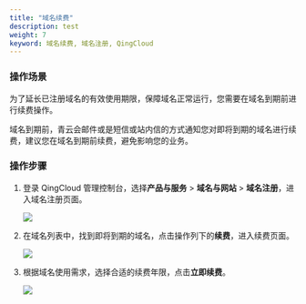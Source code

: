 ```yaml
---
title: "域名续费"
description: test
weight: 7
keyword: 域名续费, 域名注册, QingCloud
---
```




### 操作场景

为了延长已注册域名的有效使用期限，保障域名正常运行，您需要在域名到期前进行续费操作。

域名到期前，青云会邮件或是短信或站内信的方式通知您对即将到期的域名进行续费，建议您在域名到期前续费，避免影响您的业务。

### 操作步骤

1. 登录 QingCloud 管理控制台，选择**产品与服务** > **域名与网站** > **域名注册**，进入域名注册页面。

   ![](../../_images/dn_service.png)

2. 在域名列表中，找到即将到期的域名，点击操作列下的**续费**，进入续费页面。

   ![](../../_images/dn_list.png)

3. 根据域名使用需求，选择合适的续费年限，点击**立即续费**。

   ![](/Users/huyaobo/Desktop/hugo/qingcloud-docs/content/site/domain/_images/dn_renewal.png)



